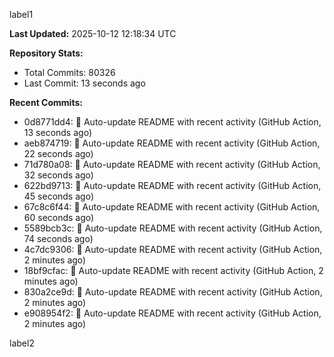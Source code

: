 
label1 
<!-- ACTIVITY_START -->
**Last Updated:** 2025-10-12 12:18:34 UTC

**Repository Stats:**
- Total Commits: 80326
- Last Commit: 13 seconds ago

**Recent Commits:**
- 0d8771dd4: 🤖 Auto-update README with recent activity (GitHub Action, 13 seconds ago)
- aeb874719: 🤖 Auto-update README with recent activity (GitHub Action, 22 seconds ago)
- 71d780a08: 🤖 Auto-update README with recent activity (GitHub Action, 32 seconds ago)
- 622bd9713: 🤖 Auto-update README with recent activity (GitHub Action, 45 seconds ago)
- 67c8c6f44: 🤖 Auto-update README with recent activity (GitHub Action, 60 seconds ago)
- 5589bcb3c: 🤖 Auto-update README with recent activity (GitHub Action, 74 seconds ago)
- 4c7dc9306: 🤖 Auto-update README with recent activity (GitHub Action, 2 minutes ago)
- 18bf9cfac: 🤖 Auto-update README with recent activity (GitHub Action, 2 minutes ago)
- 830a2ce9d: 🤖 Auto-update README with recent activity (GitHub Action, 2 minutes ago)
- e908954f2: 🤖 Auto-update README with recent activity (GitHub Action, 2 minutes ago)
<!-- ACTIVITY_END -->

label2
